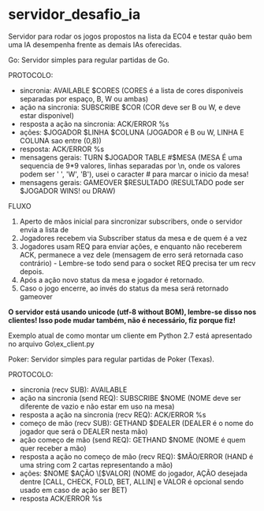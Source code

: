 ﻿servidor_desafio_ia
===================

Servidor para rodar os jogos propostos na lista da EC04 e testar quão bem uma IA desempenha frente as demais IAs oferecidas.

Go: Servidor simples para regular partidas de Go.

PROTOCOLO: 

- sincronia: AVAILABLE $CORES (CORES é a lista de cores disponiveis separadas por espaço, B, W ou ambas)
- ação na sincronia: SUBSCRIBE $COR (COR deve ser B ou W, e deve estar disponivel)
- resposta a ação na sincronia: ACK/ERROR %s
- ações: $JOGADOR $LINHA $COLUNA (JOGADOR é B ou W, LINHA E COLUNA sao entre (0,8))
- resposta: ACK/ERROR %s
- mensagens gerais: TURN $JOGADOR TABLE #$MESA (MESA É uma sequencia de 9*9 valores, linhas separadas por \n, onde os valores podem ser ' ', 'W', 'B'), usei o caracter # para marcar o inicio da mesa!
- mensagens gerais: GAMEOVER $RESULTADO (RESULTADO pode ser $JOGADOR WINS! ou DRAW)

FLUXO

1. Aperto de mãos inicial para sincronizar subscribers, onde o servidor envia a lista de 
2. Jogadores recebem via Subscriber status da mesa e de quem é a vez
3. Jogadores usam REQ para enviar ações, e enquanto não receberem ACK, permanece a vez dele (mensagem de erro será retornada caso contrário) - Lembre-se todo send para o socket REQ precisa ter um recv depois.
4. Após a ação novo status da mesa e jogador é retornado.
5. Caso o jogo encerre, ao invés do status da mesa será retornado gameover

**O servidor está usando unicode (utf-8 without BOM), lembre-se disso nos clientes! Isso pode mudar também, não é necessário, fiz porque fiz!**

Exemplo atual de como montar um cliente em Python 2.7 está apresentado no arquivo Go\ex_client.py

Poker: Servidor simples para regular partidas de Poker (Texas).

PROTOCOLO: 
- sincronia (recv SUB): AVAILABLE
- ação na sincronia (send REQ): SUBSCRIBE $NOME (NOME deve ser diferente de vazio e não estar em uso na mesa)
- resposta a ação na sincronia (recv REQ): ACK/ERROR %s
- começo de mão (recv SUB): GETHAND $DEALER (DEALER é o nome do jogador que será o DEALER nesta mão)
- ação começo de mão (send REQ): GETHAND $NOME (NOME é quem quer receber a mão)
- resposta a ação no começo de mão (recv REQ): $MÃO/ERROR (HAND é uma string com 2 cartas representando a mão)
- ações: $NOME $AÇÃO \[$VALOR\] (NOME do jogador, AÇÃO desejada dentre \[CALL, CHECK, FOLD, BET, ALLIN\] e VALOR é opcional sendo usado em caso de ação ser BET)
- resposta ACK/ERROR %s
	
